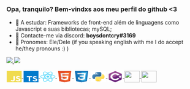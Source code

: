 ### Opa, tranquilo? Bem-vindxs aos meu perfil do github <3


- 💫 A estudar: Frameworks de front-end além de linguagens como Javascript e suas bibliotecas; mySQL;
- 📧 Contacte-me via discord: <b>boysdontcry#3169</b>
- 💨 Pronomes: Ele/Dele (if you speaking english with me I do accept he/they pronouns :) )

<div>
  <a href="https://github.com/Beneditus">
  <img  height="190cm" src="https://github-readme-stats.vercel.app/api?username=Beneditus&show_icons=true&theme=cobalt&include_all_commits=true&count_private=true"/>
  <img  height="150cm" src="https://github-readme-stats.vercel.app/api/top-langs/?username=Beneditus&layout=compact&langs_count=7&theme=cobalt"/>
</div>
  
<div>
  <div style="display: inline_block"><br>
  <img align="center" height="30" width="40" src="https://raw.githubusercontent.com/devicons/devicon/master/icons/javascript/javascript-plain.svg">
  <img align="center" height="30" width="40" src="https://raw.githubusercontent.com/devicons/devicon/master/icons/typescript/typescript-plain.svg">
  <img align="center" height="30" width="40" src="https://raw.githubusercontent.com/devicons/devicon/master/icons/react/react-original.svg">
  <img align="center" height="30" width="40" src="https://raw.githubusercontent.com/devicons/devicon/master/icons/html5/html5-original.svg">
  <img align="center" height="30" width="40" src="https://raw.githubusercontent.com/devicons/devicon/master/icons/css3/css3-original.svg">
  <img align="center" height="30" width="40" src="https://raw.githubusercontent.com/devicons/devicon/master/icons/python/python-original.svg">
  <img align="center" height="30" width="40" src="https://raw.githubusercontent.com/devicons/devicon/master/icons/csharp/csharp-original.svg">
  <img align="center" height="30" width="40" src="https://cdn.jsdelivr.net/gh/devicons/devicon/icons/mysql/mysql-original.svg" />
  <img align="center" height="30" width="40" src="https://cdn.jsdelivr.net/gh/devicons/devicon/icons/bootstrap/bootstrap-original.svg" />
</div>
